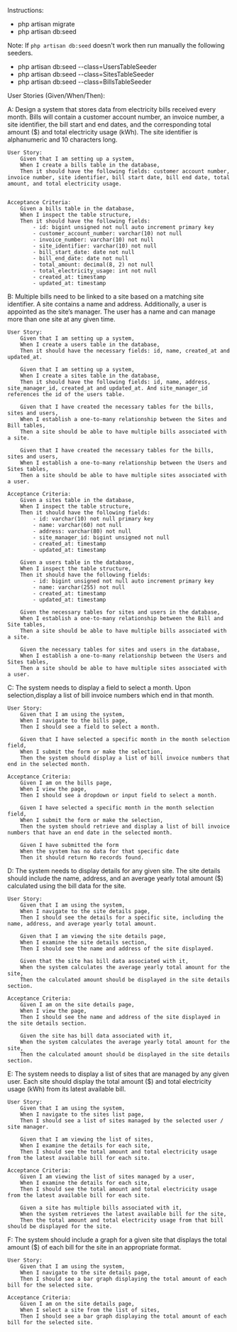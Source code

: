 Instructions:

- php artisan migrate
- php artisan db:seed

Note: If `php artisan db:seed` doesn't work then run manually the following seeders.

- php artisan db:seed --class=UsersTableSeeder
- php artisan db:seed --class=SitesTableSeeder
- php artisan db:seed --class=BillsTableSeeder



User Stories (Given/When/Then):


A: Design a system that stores data from electricity bills received every month. Bills will contain a customer account number, an invoice number, a site identifier, the bill start and end dates, and the corresponding total amount ($) and total electricity usage (kWh). The site identifier is alphanumeric and 10 characters long.

	User Story:
		Given that I am setting up a system,
		When I create a bills table in the database,
		Then it should have the following fields: customer account number, invoice number, site identifier, bill start date, bill end date, total amount, and total electricity usage.


	Acceptance Criteria:
		Given a bills table in the database,
		When I inspect the table structure,
		Then it should have the following fields:
			- id: bigint unsigned not null auto increment primary key
			- customer_account_number: varchar(10) not null
			- invoice_number: varchar(10) not null
			- site_identifier: varchar(10) not null
			- bill_start_date: date not null
			- bill_end_date: date not null
			- total_amount: decimal(8, 2) not null
			- total_electricity_usage: int not null
			- created_at: timestamp
			- updated_at: timestamp


B: Multiple bills need to be linked to a site based on a matching site identifier. A site contains a name and address. Additionally, a user is appointed as the site’s manager. The user has a name and can manage more than one site at any given time.

	User Story:
		Given that I am setting up a system,
		When I create a users table in the database,
		Then it should have the necessary fields: id, name, created_at and updated_at.

		Given that I am setting up a system,
		When I create a sites table in the database,
		Then it should have the following fields: id, name, address, site_manager_id, created_at and updated_at. And site_manager_id references the id of the users table.

		Given that I have created the necessary tables for the bills, sites and users,
		When I establish a one-to-many relationship between the Sites and Bill tables,
		Then a site should be able to have multiple bills associated with a site.

		Given that I have created the necessary tables for the bills, sites and users,
		When I establish a one-to-many relationship between the Users and Sites tables,
		Then a site should be able to have multiple sites associated with a user.

	Acceptance Criteria:
		Given a sites table in the database,
		When I inspect the table structure,
		Then it should have the following fields:
			- id: varchar(10) not null primary key
			- name: varchar(60) not null
			- address: varchar(80) not null
			- site_manager_id: bigint unsigned not null
			- created_at: timestamp
			- updated_at: timestamp

		Given a users table in the database,
		When I inspect the table structure,
		Then it should have the following fields:
			- id: bigint unsigned not null auto increment primary key
			- name: varchar(255) not null
			- created_at: timestamp
			- updated_at: timestamp

		Given the necessary tables for sites and users in the database,
		When I establish a one-to-many relationship between the Bill and Site tables,
		Then a site should be able to have multiple bills associated with a site.

		Given the necessary tables for sites and users in the database,
		When I establish a one-to-many relationship between the Users and Sites tables,
		Then a site should be able to have multiple sites associated with a user.


C: The system needs to display a field to select a month. Upon selection,display a list of bill invoice numbers which end in that month.

	User Story:
		Given that I am using the system,
		When I navigate to the bills page,
		Then I should see a field to select a month.

		Given that I have selected a specific month in the month selection field,
		When I submit the form or make the selection,
		Then the system should display a list of bill invoice numbers that end in the selected month.

	Acceptance Criteria:
		Given I am on the bills page,
		When I view the page,
		Then I should see a dropdown or input field to select a month.

		Given I have selected a specific month in the month selection field,
		When I submit the form or make the selection,
		Then the system should retrieve and display a list of bill invoice numbers that have an end date in the selected month.

		Given I have submitted the form
		When the system has no data for that specific date
		Then it should return No records found.


D: The system needs to display details for any given site. The site details should include the name, address, and an average yearly total amount ($) calculated using the bill data for the site.
	
	User Story:
		Given that I am using the system,
		When I navigate to the site details page,
		Then I should see the details for a specific site, including the name, address, and average yearly total amount.

		Given that I am viewing the site details page,
		When I examine the site details section,
		Then I should see the name and address of the site displayed.

		Given that the site has bill data associated with it,
		When the system calculates the average yearly total amount for the site,
		Then the calculated amount should be displayed in the site details section.

	Acceptance Criteria:
		Given I am on the site details page,
		When I view the page,
		Then I should see the name and address of the site displayed in the site details section.

		Given the site has bill data associated with it,
		When the system calculates the average yearly total amount for the site,
		Then the calculated amount should be displayed in the site details section.


E: The system needs to display a list of sites that are managed by any given user. Each site should display the total amount ($) and total electricity usage (kWh) from its latest available bill.


	User Story: 
		Given that I am using the system,
		When I navigate to the sites list page,
		Then I should see a list of sites managed by the selected user / site manager.

		Given that I am viewing the list of sites,
		When I examine the details for each site,
		Then I should see the total amount and total electricity usage from the latest available bill for each site.

	Acceptance Criteria:
		Given I am viewing the list of sites managed by a user,
		When I examine the details for each site,
		Then I should see the total amount and total electricity usage from the latest available bill for each site.

		Given a site has multiple bills associated with it,
		When the system retrieves the latest available bill for the site,
		Then the total amount and total electricity usage from that bill should be displayed for the site.


F: The system should include a graph for a given site that displays the total amount ($) of each bill for the site in an appropriate format.

	User Story:
		Given that I am using the system,
		When I navigate to the site details page,
		Then I should see a bar graph displaying the total amount of each bill for the selected site.

	Acceptance Criteria:
		Given I am on the site details page,
		When I select a site from the list of sites,
		Then I should see a bar graph displaying the total amount of each bill for the selected site.
